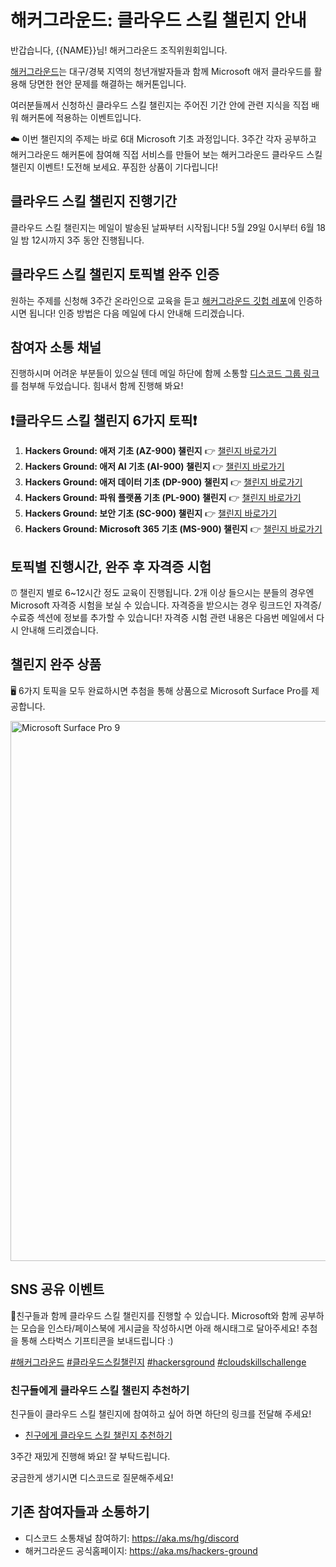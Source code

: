 # 해커그라운드: 클라우드 스킬 챌린지 안내

반갑습니다, {{NAME}}님! 해커그라운드 조직위원회입니다.

[해커그라운드](https://aka.ms/hackers-ground)는 대구/경북 지역의 청년개발자들과 함께 Microsoft 애저 클라우드를 활용해 당면한 현안 문제를 해결하는 해커톤입니다.

여러분들께서 신청하신 클라우드 스킬 챌린지는 주어진 기간 안에 관련 지식을 직접 배워 해커톤에 적용하는 이벤트입니다.

☁️ 이번 챌린지의 주제는 바로 6대 Microsoft 기초 과정입니다. 3주간 각자 공부하고 해커그라운드 해커톤에 참여해 직접 서비스를 만들어 보는 해커그라운드 클라우드 스킬 챌린지 이벤트! 도전해 보세요. 푸짐한 상품이 기다립니다!

## 클라우드 스킬 챌린지 진행기간

클라우드 스킬 챌린지는 메일이 발송된 날짜부터 시작됩니다! 5월 29일 0시부터 6월 18일 밤 12시까지 3주 동안 진행됩니다.

## 클라우드 스킬 챌린지 토픽별 완주 인증

원하는 주제를 신청해 3주간 온라인으로 교육을 듣고 [해커그라운드 깃헙 레포](https://aka.ms/hackers-ground)에 인증하시면 됩니다! 인증 방법은 다음 메일에 다시 안내해 드리겠습니다.

## 참여자 소통 채널

진행하시며 어려운 부분들이 있으실 텐데 메일 하단에 함께 소통할 [디스코드 그룹 링크](https://aka.ms/hg/discord)를 첨부해 두었습니다. 힘내서 함께 진행해 봐요!

## ❗️클라우드 스킬 챌린지 6가지 토픽❗️

1. **Hackers Ground: 애저 기초 (AZ-900) 챌린지** 👉 [챌린지 바로가기](https://aka.ms/hg/csc/az-900)
1. **Hackers Ground: 애저 AI 기초 (AI-900) 챌린지** 👉 [챌린지 바로가기](https://aka.ms/hg/csc/ai-900)
1. **Hackers Ground: 애저 데이터 기초 (DP-900) 챌린지** 👉 [챌린지 바로가기](https://aka.ms/hg/csc/dp-900)
1. **Hackers Ground: 파워 플랫폼 기초 (PL-900) 챌린지** 👉 [챌린지 바로가기](https://aka.ms/hg/csc/pl-900)
1. **Hackers Ground: 보안 기초 (SC-900) 챌린지** 👉 [챌린지 바로가기](https://aka.ms/hg/csc/sc-900)
1. **Hackers Ground: Microsoft 365 기초 (MS-900) 챌린지** 👉 [챌린지 바로가기](https://aka.ms/hg/csc/ms-900)

## 토픽별 진행시간, 완주 후 자격증 시험

⏰ 챌린지 별로 6~12시간 정도 교육이 진행됩니다. 2개 이상 들으시는 분들의 경우엔 Microsoft 자격증 시험을 보실 수 있습니다. 자격증을 받으시는 경우 링크드인 자격증/수료증 섹션에 정보를 추가할 수 있습니다! 자격증 시험 관련 내용은 다음번 메일에서 다시 안내해 드리겠습니다.

## 챌린지 완주 상품

🖥 6가지 토픽을 모두 완료하시면 추첨을 통해 상품으로 Microsoft Surface Pro를 제공합니다.

<img src="https://github.com/microsoft/hackers-ground/blob/main/assets/microsoft-surface-pro-9.jpg?raw=true" alt="Microsoft Surface Pro 9" width="864">

## SNS 공유 이벤트

📱친구들과 함께 클라우드 스킬 챌린지를 진행할 수 있습니다. Microsoft와 함께 공부하는 모습을 인스타/페이스북에 게시글을 작성하시면 아래 해시태그로 달아주세요! 추첨을 통해 스타벅스 기프티콘을 보내드립니다 :)

[#해커그라운드](https://www.instagram.com/explore/tags/해커그라운드/) [#클라우드스킬챌린지](https://www.instagram.com/explore/tags/해커그라운드/) [#hackersground](https://www.instagram.com/explore/tags/hackerground) [#cloudskillschallenge](https://www.instagram.com/explore/tags/cloudskillschallenge)

### 친구들에게 클라우드 스킬 챌린지 추천하기

친구들이 클라우드 스킬 챌린지에 참여하고 싶어 하면 하단의 링크를 전달해 주세요!

* [친구에게 클라우드 스킬 챌린지 추천하기](https://aka.ms/hackers-ground/register/csc)

3주간 재밌게 진행해 봐요! 잘 부탁드립니다.

궁금한게 생기시면 디스코드로 질문해주세요!

## 기존 참여자들과 소통하기

* 디스코드 소통채널 참여하기: https://aka.ms/hg/discord
* 해커그라운드 공식홈페이지: https://aka.ms/hackers-ground
